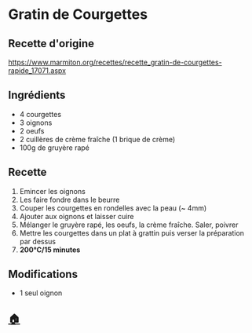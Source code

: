 # Gratin de Courgettes
## Recette d'origine
https://www.marmiton.org/recettes/recette_gratin-de-courgettes-rapide_17071.aspx

## Ingrédients
- 4 courgettes
- 3 oignons
- 2 oeufs
- 2 cuillères de crème fraîche (1 brique de crème)
- 100g de gruyère rapé

## Recette
1. Emincer les oignons
1. Les faire fondre dans le beurre
1. Couper les courgettes en rondelles avec la peau (~ 4mm)
1. Ajouter aux oignons et laisser cuire
1. Mélanger le gruyère rapé, les oeufs, la crème fraîche. Saler, poivrer
1. Mettre les courgettes dans un plat à grattin puis verser la préparation par dessus
1. **200°C/15 minutes**

## Modifications
- 1 seul oignon


## [:house:](/)
